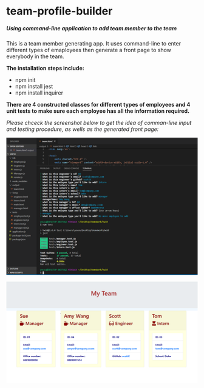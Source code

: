# team-profile-builder
##### Using command-line application to add team member to the team

This is a team member generating app. It uses command-line to enter different types of emaployees then generate a front page to show everybody in the team. 

__The installation steps include:__
* npm init
* npm install jest
* npm install inquirer

__There are 4 constructed classes for different types of employees and 4 unit tests to make sure each employee has all the information required.__

_Please chceck the screenshot below to get the idea of comman-line input and testing procedure, as wells as the generated front page:_

![CLI&Tests](cml1.png)

![OutPut](cml2.png)

